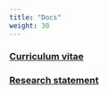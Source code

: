 ```yaml
---
title: "Docs"
weight: 30
---
```


### [Curriculum vitae](https://cdn.githubraw.com/marwage/marwage.github.io/main/doc/cv.pdf)

### [Research statement](https://cdn.githubraw.com/marwage/marwage.github.io/main/doc/research-statement.pdf)
